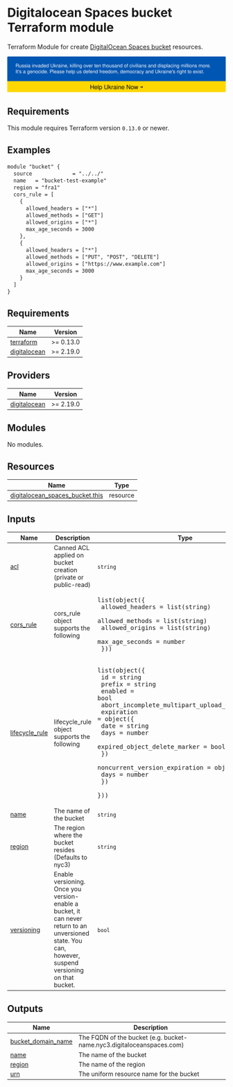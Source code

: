 # Digitalocean Spaces bucket Terraform module

Terraform Module for create [DigitalOcean Spaces bucket](https://www.digitalocean.com/products/spaces) resources.

[![SWUbanner](https://raw.githubusercontent.com/vshymanskyy/StandWithUkraine/main/banner2-direct.svg)](https://github.com/vshymanskyy/StandWithUkraine/blob/main/docs/README.md)

## Requirements

This module requires Terraform version `0.13.0` or newer.

## Examples

```hcl
module "bucket" {
  source             = "../../"
  name   = "bucket-test-example"
  region = "fra1"
  cors_rule = [
    {
      allowed_headers = ["*"]
      allowed_methods = ["GET"]
      allowed_origins = ["*"]
      max_age_seconds = 3000
    },
    {
      allowed_headers = ["*"]
      allowed_methods = ["PUT", "POST", "DELETE"]
      allowed_origins = ["https://www.example.com"]
      max_age_seconds = 3000
    }
  ]
}
```

<!-- BEGINNING OF PRE-COMMIT-TERRAFORM DOCS HOOK -->
## Requirements

| Name | Version |
|------|---------|
| <a name="requirement_terraform"></a> [terraform](#requirement\_terraform) | >= 0.13.0 |
| <a name="requirement_digitalocean"></a> [digitalocean](#requirement\_digitalocean) | >= 2.19.0 |

## Providers

| Name | Version |
|------|---------|
| <a name="provider_digitalocean"></a> [digitalocean](#provider\_digitalocean) | >= 2.19.0 |

## Modules

No modules.

## Resources

| Name | Type |
|------|------|
| [digitalocean_spaces_bucket.this](https://registry.terraform.io/providers/digitalocean/digitalocean/latest/docs/resources/spaces_bucket) | resource |

## Inputs

| Name | Description | Type | Default | Required |
|------|-------------|------|---------|:--------:|
| <a name="input_acl"></a> [acl](#input\_acl) | Canned ACL applied on bucket creation (private or public-read) | `string` | `"private"` | no |
| <a name="input_cors_rule"></a> [cors\_rule](#input\_cors\_rule) | cors\_rule object supports the following | <pre>list(object({<br>    allowed_headers = list(string)<br>    allowed_methods = list(string)<br>    allowed_origins = list(string)<br>    max_age_seconds = number<br>  }))</pre> | `[]` | no |
| <a name="input_lifecycle_rule"></a> [lifecycle\_rule](#input\_lifecycle\_rule) | lifecycle\_rule object supports the following | <pre>list(object({<br>    id                                     = string<br>    prefix                                 = string<br>    enabled                                = bool<br>    abort_incomplete_multipart_upload_days = number<br>    expiration = object({<br>      date                         = string<br>      days                         = number<br>      expired_object_delete_marker = bool<br>    })<br>    noncurrent_version_expiration = object({<br>      days = number<br>    })<br>  }))</pre> | `[]` | no |
| <a name="input_name"></a> [name](#input\_name) | The name of the bucket | `string` | n/a | yes |
| <a name="input_region"></a> [region](#input\_region) | The region where the bucket resides (Defaults to nyc3) | `string` | `"nyc3"` | no |
| <a name="input_versioning"></a> [versioning](#input\_versioning) | Enable versioning. Once you version-enable a bucket, it can never return to an unversioned state. You can, however, suspend versioning on that bucket. | `bool` | `false` | no |

## Outputs

| Name | Description |
|------|-------------|
| <a name="output_bucket_domain_name"></a> [bucket\_domain\_name](#output\_bucket\_domain\_name) | The FQDN of the bucket (e.g. bucket-name.nyc3.digitaloceanspaces.com) |
| <a name="output_name"></a> [name](#output\_name) | The name of the bucket |
| <a name="output_region"></a> [region](#output\_region) | The name of the region |
| <a name="output_urn"></a> [urn](#output\_urn) | The uniform resource name for the bucket |
<!-- END OF PRE-COMMIT-TERRAFORM DOCS HOOK -->
